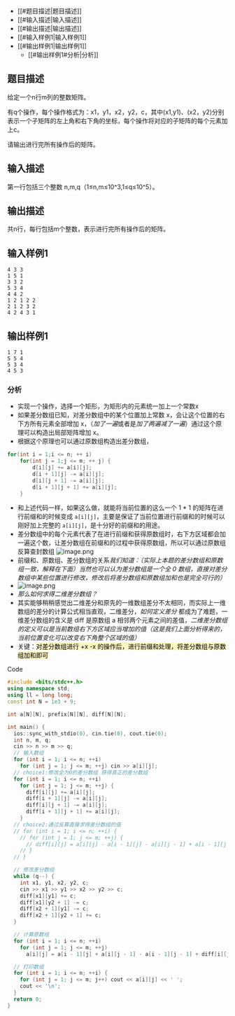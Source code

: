 - [[#题目描述|题目描述]]
- [[#输入描述|输入描述]]
- [[#输出描述|输出描述]]
- [[#输入样例1|输入样例1]]
- [[#输出样例1|输出样例1]]
	- [[#输出样例1#分析|分析]]

## 题目描述

给定一个n行m列的整数矩阵。

有q个操作，每个操作格式为：x1​，y1​，x2​，y2​，c，其中(x1​,y1​)、(x2​，y2​)分别表示一个子矩阵的左上角和右下角的坐标，每个操作将对应的子矩阵的每个元素加上c。

请输出进行完所有操作后的矩阵。

## 输入描述

第一行包括三个整数 n,m,q（1≤n,m≤10^3,1≤q≤10^5）。

## 输出描述

共n行，每行包括m个整数，表示进行完所有操作后的矩阵。

## 输入样例1

```undefined
4 3 3
1 5 1 
3 3 2 
5 3 4 
4 4 2 
1 2 1 2 2
2 1 2 3 2
4 2 4 3 1
```

## 输出样例1

```undefined
1 7 1 
5 5 4 
5 3 4 
4 5 3 
```


### 分析
- 实现一个操作，选择一个矩形，为矩形内的元素统一加上一个常数x
- 如果差分数组已知，对差分数组中的某个位置加上常数 x，会让这个位置的右下方所有元素全部增加 x，（*加了一遍*或者是*加了两遍减了一遍*）通过这个原理可以构造出局部矩阵增加 x。
- 根据这个原理也可以通过原数组构造出差分数组，
```cpp
for(int i = 1;i <= n; ++ i) 
	for(int j = 1;j <= m; ++ j) { 
		d[i][j] += a[i][j]; 
		d[i + 1][j] -= a[i][j]; 
		d[i][j + 1] -= a[i][j]; 
		d[i + 1][j + 1] += a[i][j]; 
	}
``` 
- 和上述代码一样，如果这么做，就能将当前位置的这么一个 1 * 1 的矩阵在进行前缀和的时候变成 `a[i][j]`，主要是保证了当前位置进行前缀和的时候可以刚好加上完整的 `a[i][j]`，是十分好的前缀和的用途。
- 差分数组中的每个元素代表了在进行前缀和获得原数组时，右下方区域都会加一遍这个数，让差分数组在前缀和的过程中获得原数组，所以可以通过原数组反算查封数组
![image.png](https://iili.io/J0WThXt.png) 
- 前缀和、原数组、差分数组的关系*我们知道：（实际上本题的差分数组和原数组一致，解释在下面）当然也可以认为差分数组是一个全 0 数组，直接对差分数组中某些位置进行修改，修改后将差分数组和原数组加和也是完全可行的）*
- ![image.png](https://iili.io/J0AwkR2.png)
- *那么如何求得二维差分数组？*
- 其实能够稍稍感觉出二维差分和原先的一维数组差分不太相同，而实际上一维数组的差分的计算公式相当直观，二维差分，*如何定义差分* 都成为了难题，一维差分数组的含义是 diff 是原数组 a 相邻两个元素之间的差值，*二维差分数组的定义可以是当前数组右下方区域应当增加的值（这是我们上面分析得来的，当前位置变化可以改变右下角整个区域的值）*
- 关键：<mark style="background: #FFF3A3A6;">对差分数组进行 +x -x 的操作后，进行前缀和处理，将差分数组与原数组加和即可</mark>

Code
``` cpp
#include <bits/stdc++.h>
using namespace std;
using ll = long long;
const int N = 1e3 + 9;

int a[N][N], prefix[N][N], diff[N][N];

int main() {
  ios::sync_with_stdio(0), cin.tie(0), cout.tie(0);
  int n, m, q;
  cin >> n >> m >> q;
  // 输入数组
  for (int i = 1; i <= n; ++i)
    for (int j = 1; j <= m; ++j) cin >> a[i][j];
  // choice1:修改全为0的差分数组 获得真正的差分数组
  for (int i = 1; i <= n; ++i)
    for (int j = 1; j <= m; ++j) {
      diff[i][j] += a[i][j];
      diff[i + 1][j] -= a[i][j];
      diff[i][j + 1] -= a[i][j];
      diff[i + 1][j + 1] += a[i][j];
    }
  // choice2:通过反算直接求得差分数组的值
  // for (int i = 1; i <= n; ++i) {
    // for (int j = 1; j <= m; ++j) {
      // diff[i][j] = a[i][j] - a[i - 1][j] - a[i][j - 1] + a[i - 1][j - 1];
    // }
  // }

  // 修改差分数组
  while (q--) {
    int x1, y1, x2, y2, c;
    cin >> x1 >> y1 >> x2 >> y2 >> c;
    diff[x1][y1] += c;
    diff[x1][y2 + 1] -= c;
    diff[x2 + 1][y1] -= c;
    diff[x2 + 1][y2 + 1] += c;
  }

  // 计算原数组
  for (int i = 1; i <= n; ++i)
    for (int j = 1; j <= m; ++j)
      a[i][j] = a[i - 1][j] + a[i][j - 1] - a[i - 1][j - 1] + diff[i][j];

  // 打印数组
  for (int i = 1; i <= n; ++i) {
    for (int j = 1; j <= m; j++) cout << a[i][j] << ' ';
    cout << '\n';
  }
  return 0;
}
```